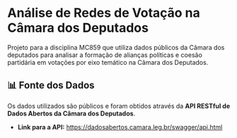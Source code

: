 # Análise de Redes de Votação na Câmara dos Deputados

Projeto para a disciplina MC859 que utiliza dados públicos da Câmara dos deputados para analisar a formação de alianças políticas e coesão partidária em votações por eixo temático na Câmara dos Deputados.

## 📊 Fonte dos Dados

Os dados utilizados são públicos e foram obtidos através da **API RESTful de Dados Abertos da Câmara dos Deputados**.
* **Link para a API:** <a href="https://dadosabertos.camara.leg.br/swagger/api.html" target="_blank" rel="noopener noreferrer">https://dadosabertos.camara.leg.br/swagger/api.html</a>
